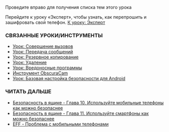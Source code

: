 [Title]: # (Что теперь?)
[Order]: # (8)

Проведите вправо для получения списка тем этого урока

Перейдите к уроку «Эксперт», чтобы узнать, как перепрошить и зашифровать свой телефон.
[К уроку: Эксперт](umbrella://lesson/mobile-phones/2)

### СВЯЗАННЫЕ УРОКИ/ИНСТРУМЕНТЫ

* [Урок: Совершение вызовов](umbrella://lesson/making-a-call)
* [Урок: Передача сообщений](umbrella://lesson/sending-a-message)
* [Урок: Резервное копирование](umbrella://lesson/backing-up)
* [Урок: Удаление](umbrella://lesson/safely-deleting)
* [Урок: Вредоносные программы](umbrella://lesson/malware)
* [Инструмент ObscuraCam](umbrella://lesson/obscuracam)
* [Урок: Базовая настройка безопасности для Android](umbrella://lesson/android)

### ЧИТАТЬ ДАЛЬШЕ

* [Безопасность в ящике - Глава 10. Используйте мобильные телефоны как можно безопаснее](https://securityinabox.org/en/guide/mobile-phones)
* [Безопасность в ящике - Глава 11. Используйте смартфоны как можно безопаснее](https://securityinabox.org/en/guide/smartphones)
* [EFF - Проблема с мобильными телефонами](https://ssd.eff.org/en/module/problem-mobile-phones)